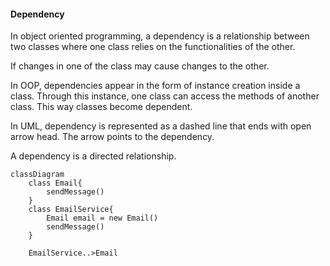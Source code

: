 #### Dependency

In object oriented programming, a dependency is a relationship between two classes where one class relies on the functionalities of the other.

If changes in one of the class may cause changes to the other.

In OOP, dependencies appear in the form of instance creation inside a class. Through this instance, one class can access the methods of another class. This way classes become dependent.


In UML, dependency is represented as a dashed line that ends with open arrow head. The arrow points to the dependency.

A dependency is a directed relationship.



```mermaid
classDiagram
    class Email{
        sendMessage()
    }
    class EmailService{
        Email email = new Email()
        sendMessage()
    }

    EmailService..>Email
```

